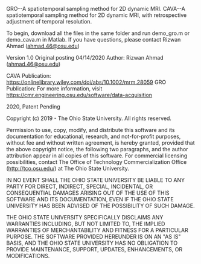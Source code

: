 GRO--A spatiotemporal sampling method for 2D dynamic MRI.
CAVA--A spatiotemporal sampling method for 2D dynamic MRI, with retrospective adjustment of temporal resolution.


To begin, download all the files in the same folder and run demo_gro.m or demo_cava.m in Matlab. If you have questions, please contact Rizwan Ahmad (ahmad.46@osu.edu)

Version 1.0
Original posting 04/14/2020
Author: Rizwan Ahmad (ahmad.46@osu.edu)

CAVA Publication: https://onlinelibrary.wiley.com/doi/abs/10.1002/mrm.28059
GRO Publication: 
For more information, visit https://cmr.engineering.osu.edu/software/data-acquisition 

2020, Patent Pending

Copyright (c) 2019 - The Ohio State University.
All rights reserved.

Permission to use, copy, modify, and distribute this software and its documentation for educational, research, and not-for-profit purposes, without fee and without written agreement, is hereby granted, provided that the above copyright notice, the following two paragraphs, and the author attribution appear in all copies of this software. For commercial licensing possibilities, contact The Office of Technology Commercialization Office (http://tco.osu.edu/) at The Ohio State University.

IN NO EVENT SHALL THE OHIO STATE UNIVERSITY BE LIABLE TO ANY PARTY FOR DIRECT, INDIRECT, SPECIAL, INCIDENTAL, OR CONSEQUENTIAL DAMAGES ARISING OUT OF THE USE OF THIS SOFTWARE AND ITS DOCUMENTATION, EVEN IF THE OHIO STATE UNIVERSITY HAS BEEN ADVISED OF THE POSSIBILITY OF SUCH DAMAGE.

THE OHIO STATE UNIVERSITY SPECIFICALLY DISCLAIMS ANY WARRANTIES INCLUDING, BUT NOT LIMITED TO, THE IMPLIED WARRANTIES OF MERCHANTABILITY AND FITNESS FOR A PARTICULAR PURPOSE. THE SOFTWARE PROVIDED HEREUNDER IS ON AN "AS IS" BASIS, AND THE OHIO STATE UNIVERSITY HAS NO OBLIGATION TO PROVIDE MAINTENANCE, SUPPORT, UPDATES, ENHANCEMENTS, OR MODIFICATIONS.
